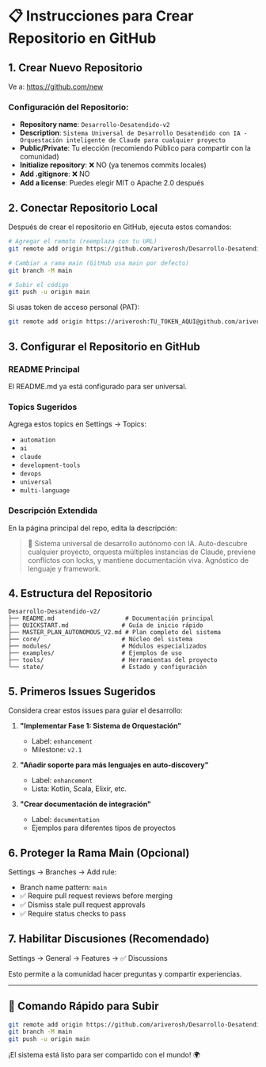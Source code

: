 # 📋 Instrucciones para Crear Repositorio en GitHub

## 1. Crear Nuevo Repositorio

Ve a: https://github.com/new

### Configuración del Repositorio:
- **Repository name**: `Desarrollo-Desatendido-v2`
- **Description**: `Sistema Universal de Desarrollo Desatendido con IA - Orquestación inteligente de Claude para cualquier proyecto`
- **Public/Private**: Tu elección (recomiendo Público para compartir con la comunidad)
- **Initialize repository**: ❌ NO (ya tenemos commits locales)
- **Add .gitignore**: ❌ NO
- **Add a license**: Puedes elegir MIT o Apache 2.0 después

## 2. Conectar Repositorio Local

Después de crear el repositorio en GitHub, ejecuta estos comandos:

```bash
# Agregar el remoto (reemplaza con tu URL)
git remote add origin https://github.com/ariverosh/Desarrollo-Desatendido-v2.git

# Cambiar a rama main (GitHub usa main por defecto)
git branch -M main

# Subir el código
git push -u origin main
```

Si usas token de acceso personal (PAT):
```bash
git remote add origin https://ariverosh:TU_TOKEN_AQUI@github.com/ariverosh/Desarrollo-Desatendido-v2.git
```

## 3. Configurar el Repositorio en GitHub

### README Principal
El README.md ya está configurado para ser universal.

### Topics Sugeridos
Agrega estos topics en Settings → Topics:
- `automation`
- `ai`
- `claude`
- `development-tools`
- `devops`
- `universal`
- `multi-language`

### Descripción Extendida
En la página principal del repo, edita la descripción:
> 🤖 Sistema universal de desarrollo autónomo con IA. Auto-descubre cualquier proyecto, orquesta múltiples instancias de Claude, previene conflictos con locks, y mantiene documentación viva. Agnóstico de lenguaje y framework.

## 4. Estructura del Repositorio

```
Desarrollo-Desatendido-v2/
├── README.md                    # Documentación principal
├── QUICKSTART.md               # Guía de inicio rápido
├── MASTER_PLAN_AUTONOMOUS_V2.md # Plan completo del sistema
├── core/                       # Núcleo del sistema
├── modules/                    # Módulos especializados
├── examples/                   # Ejemplos de uso
├── tools/                      # Herramientas del proyecto
└── state/                      # Estado y configuración
```

## 5. Primeros Issues Sugeridos

Considera crear estos issues para guiar el desarrollo:

1. **"Implementar Fase 1: Sistema de Orquestación"**
   - Label: `enhancement`
   - Milestone: `v2.1`

2. **"Añadir soporte para más lenguajes en auto-discovery"**
   - Label: `enhancement`
   - Lista: Kotlin, Scala, Elixir, etc.

3. **"Crear documentación de integración"**
   - Label: `documentation`
   - Ejemplos para diferentes tipos de proyectos

## 6. Proteger la Rama Main (Opcional)

Settings → Branches → Add rule:
- Branch name pattern: `main`
- ✅ Require pull request reviews before merging
- ✅ Dismiss stale pull request approvals
- ✅ Require status checks to pass

## 7. Habilitar Discusiones (Recomendado)

Settings → General → Features → ✅ Discussions

Esto permite a la comunidad hacer preguntas y compartir experiencias.

---

## 🚀 Comando Rápido para Subir

```bash
git remote add origin https://github.com/ariverosh/Desarrollo-Desatendido-v2.git
git branch -M main
git push -u origin main
```

¡El sistema está listo para ser compartido con el mundo! 🌍